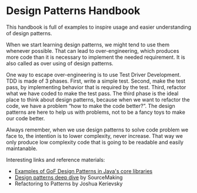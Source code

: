 # Design Patterns Handbook

This handbook is full of examples to inspire usage and easier understanding of design patterns.

When we start learning design patterns, we might tend to use them whenever possible. That can lead to over-engineering, which produces more code than it is necessary to implement the needed requirement. It is also called as over using of design patterns.

One way to escape over-engineering is to use Test Driver Development. TDD is made of 3 phases. First, write a simple test. Second, make the test pass, by implementing behavior that is required by the test. Third, refactor what we have coded to make the test pass. The third phase is the ideal place to think about design patterns, because when we want to refactor the code, we have a problem “how to make the code better?”. The design patterns are here to help us with problems, not to be a fancy toys to make our code better.

Always remember, when we use design patterns to solve code problem we face to, the intention is to lower complexity, never increase. That way we only produce low complexity code that is going to be readable and easily maintanable.

Interesting links and reference materials:

* [Examples of GoF Design Patterns in Java's core libraries](https://stackoverflow.com/questions/1673841/examples-of-gof-design-patterns-in-javas-core-libraries)
* [Design patterns deep dive](https://sourcemaking.com/design_patterns) by SourceMaking 
* Refactoring to Patterns by Joshua Kerievsky



